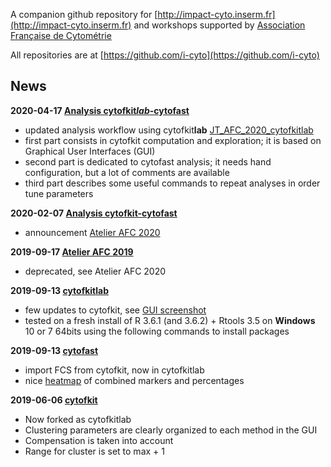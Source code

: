 A companion github repository for [http://impact-cyto.inserm.fr](http://impact-cyto.inserm.fr) and workshops supported by [Association Française de Cytométrie](http://afcytometrie.fr)

All repositories are at [https://github.com/i-cyto](https://github.com/i-cyto)

## News

**2020-04-17 [Analysis cytofkit*lab*-cytofast](posts/200204-atelier_afc_2020)**
  - updated analysis workflow using cytofkit**lab** [JT_AFC_2020_cytofkitlab](posts/200204-atelier_afc_2020/JT_AFC_2020_cytofkitlab.html)
  - first part consists in cytofkit computation and exploration; it is based on Graphical User Interfaces (GUI)
  - second part is dedicated to cytofast analysis; it needs hand configuration, but a lot of comments are available
  - third part describes some useful commands to repeat analyses in order tune parameters

**2020-02-07 [Analysis cytofkit-cytofast](posts/200204-atelier_afc_2020)**
  - announcement [Atelier AFC 2020](https://afcytometrie.fr/jt-analyse-de-donnees-sophia-antipolis-fevrier-2020/)

**2019-09-17 [Atelier AFC 2019](posts/190917-atelier_afc_2019)**
  - deprecated, see Atelier AFC 2020

**2019-09-13 [cytofkit**lab**](https://github.com/i-cyto/cytofkitlab)**
  - few updates to cytofkit, see [GUI screenshot](https://i-cyto.github.io/images/cytofkit_GUI_190913.png)
  - tested on a fresh install of R 3.6.1 (and 3.6.2) + Rtools 3.5 on **Windows** 10 or 7 64bits using the following commands to install packages

**2019-09-13 [cytofast](https://github.com/i-cyto/cytofast)**
  - import FCS from cytofkit, now in cytofkitlab
  - nice [heatmap](https://i-cyto.github.io/images/heatmap_cytofast.png) of combined markers and percentages

**2019-06-06 [cytofkit](https://github.com/i-cyto/cytofkitlab)**
  - Now forked as cytofkitlab
  - Clustering parameters are clearly organized to each method in the GUI
  - Compensation is taken into account
  - Range for cluster is set to max + 1
